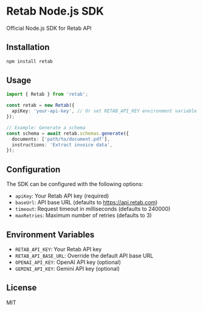 # Retab Node.js SDK

Official Node.js SDK for Retab API

## Installation

```bash
npm install retab
```

## Usage

```typescript
import { Retab } from 'retab';

const retab = new Retab({
  apiKey: 'your-api-key', // Or set RETAB_API_KEY environment variable
});

// Example: Generate a schema
const schema = await retab.schemas.generate({
  documents: ['path/to/document.pdf'],
  instructions: 'Extract invoice data',
});
```

## Configuration

The SDK can be configured with the following options:

- `apiKey`: Your Retab API key (required)
- `baseUrl`: API base URL (defaults to https://api.retab.com)
- `timeout`: Request timeout in milliseconds (defaults to 240000)
- `maxRetries`: Maximum number of retries (defaults to 3)

## Environment Variables

- `RETAB_API_KEY`: Your Retab API key
- `RETAB_API_BASE_URL`: Override the default API base URL
- `OPENAI_API_KEY`: OpenAI API key (optional)
- `GEMINI_API_KEY`: Gemini API key (optional)

## License

MIT